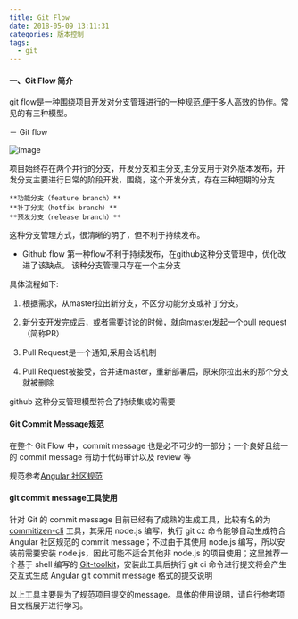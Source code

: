 ```yaml
---
title: Git Flow
date: 2018-05-09 13:11:31
categories: 版本控制
tags:
  - git
---
```


#### 一、Git Flow 简介

git flow是一种围绕项目开发对分支管理进行的一种规范,便于多人高效的协作。常见的有三种模型。

－ Git flow

![image](http://www.ruanyifeng.com/blogimg/asset/2015/bg2015122302.png)

项目始终存在两个并行的分支，开发分支和主分支,主分支用于对外版本发布，开发分支主要进行日常的阶段开发，围绕，这个开发分支，存在三种短期的分支
```
**功能分支（feature branch）**
**补丁分支（hotfix branch）**
**预发分支（release branch）**
```

这种分支管理方式，很清晰的明了，但不利于持续发布。

- Github flow
第一种flow不利于持续发布，在github这种分支管理中，优化改进了该缺点。
该种分支管理只存在一个主分支

具体流程如下:

1. 根据需求，从master拉出新分支，不区分功能分支或补丁分支。

2. 新分支开发完成后，或者需要讨论的时候，就向master发起一个pull request（简称PR）

3. Pull Request是一个通知,采用会话机制

4. Pull Request被接受，合并进master，重新部署后，原来你拉出来的那个分支就被删除

github 这种分支管理模型符合了持续集成的需要


#### Git Commit Message规范
在整个 Git Flow 中，commit message 也是必不可少的一部分；一个良好且统一的 commit message 有助于代码审计以及 review 等

规范参考[Angular 社区规范](https://docs.google.com/document/d/1QrDFcIiPjSLDn3EL15IJygNPiHORgU1_OOAqWjiDU5Y/edit#heading=h.greljkmo14y0)

#### git commit  message工具使用
针对 Git 的 commit message 目前已经有了成熟的生成工具，比较有名的为 [commitizen-cli](https://github.com/commitizen/cz-cli) 工具，其采用 node.js 编写，执行 git cz 命令能够自动生成符合 Angular 社区规范的 commit message；不过由于其使用 node.js 编写，所以安装前需要安装 node.js，因此可能不适合其他非 node.js 的项目使用；这里推荐一个基于 shell 编写的 [Git-toolkit](https://cimhealth.github.io/git-toolkit/)，安装此工具后执行 git ci 命令进行提交将会产生交互式生成 Angular git commit message 格式的提交说明

以上工具主要是为了规范项目提交的message。具体的使用说明，请自行参考项目文档展开进行学习。

